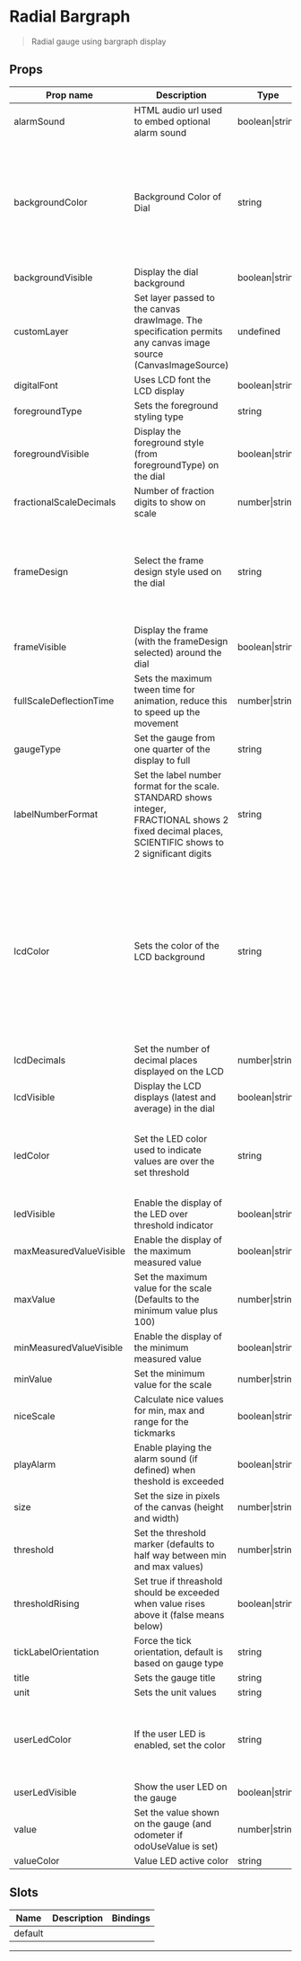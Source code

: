 # Radial Bargraph

> Radial gauge using bargraph display

## Props

| Prop name               | Description                                                                                                                                                   | Type            | Values                                                                                                                                                                                                                                                                      | Default     |
| ----------------------- | ------------------------------------------------------------------------------------------------------------------------------------------------------------- | --------------- | --------------------------------------------------------------------------------------------------------------------------------------------------------------------------------------------------------------------------------------------------------------------------- | ----------- |
| alarmSound              | HTML audio url used to embed optional alarm sound                                                                                                             | boolean\|string | -                                                                                                                                                                                                                                                                           | undefined   |
| backgroundColor         | Background Color of Dial                                                                                                                                      | string          | `DARK_GRAY`, `SATIN_GRAY`, `LIGHT_GRAY`, `WHITE`, `BLACK`, `BEIGE`, `BROWN`, `RED`, `GREEN`, `BLUE`, `TURNED`, `ANTHRACITE`, `MUD`, `PUNCHED_SHEET`, `CARBON`, `STAINLESS`, `BRUSHED_METAL`, `BRUSHED_STAINLESS`                                                            | "DARK_GRAY" |
| backgroundVisible       | Display the dial background                                                                                                                                   | boolean\|string | -                                                                                                                                                                                                                                                                           | true        |
| customLayer             | Set layer passed to the canvas drawImage. The specification permits<br>any canvas image source (CanvasImageSource)                                            | undefined       | -                                                                                                                                                                                                                                                                           | undefined   |
| digitalFont             | Uses LCD font the LCD display                                                                                                                                 | boolean\|string | -                                                                                                                                                                                                                                                                           | false       |
| foregroundType          | Sets the foreground styling type                                                                                                                              | string          | `TYPE1 through TYPE5`                                                                                                                                                                                                                                                       | "TYPE1"     |
| foregroundVisible       | Display the foreground style (from foregroundType) on the dial                                                                                                | boolean\|string | -                                                                                                                                                                                                                                                                           | true        |
| fractionalScaleDecimals | Number of fraction digits to show on scale                                                                                                                    | number\|string  | -                                                                                                                                                                                                                                                                           | 1           |
| frameDesign             | Select the frame design style used on the dial                                                                                                                | string          | `BLACK_METAL`, `METAL`, `SHINY_METAL`, `BRASS`, `STEEL`, `CHROME`, `GOLD`, `ANTHRACITE`, `TILTED_GRAY`, `TILTED_BLACK`, `GLOSSY_METAL`                                                                                                                                      | "METAL"     |
| frameVisible            | Display the frame (with the frameDesign selected) around the dial                                                                                             | boolean\|string | -                                                                                                                                                                                                                                                                           | true        |
| fullScaleDeflectionTime | Sets the maximum tween time for animation, reduce this to speed up the movement                                                                               | number\|string  | -                                                                                                                                                                                                                                                                           | 2.5         |
| gaugeType               | Set the gauge from one quarter of the display to full                                                                                                         | string          | `TYPE1 (quarter) through TYPE4 (full)`                                                                                                                                                                                                                                      | "TYPE4"     |
| labelNumberFormat       | Set the label number format for the scale.<br>STANDARD shows integer,<br>FRACTIONAL shows 2 fixed decimal places,<br>SCIENTIFIC shows to 2 significant digits | string          | `STANDARD`, `FRACTIONAL`, `SCIENTIFIC`                                                                                                                                                                                                                                      | "STANDARD"  |
| lcdColor                | Sets the color of the LCD background                                                                                                                          | string          | `BEIGE`, `BLUE`, `ORANGE`, `RED`, `YELLOW`, `WHITE`, `GRAY`, `BLACK`, `GREEN`, `BLUE2`, `BLUE_BLACK`, `BLUE_DARKBLUE`, `BLUE_GRAY`, `STANDARD`, `STANDARD_GREEN`, `BLUE_BLUE`, `RED_DARKRED`, `DARKBLUE`, `LILA`, `BLACKRED`, `DARKGREEN`, `AMBER`, `LIGHTBLUE`, `SECTIONS` | "STANDARD"  |
| lcdDecimals             | Set the number of decimal places displayed on the LCD                                                                                                         | number\|string  | -                                                                                                                                                                                                                                                                           | 2           |
| lcdVisible              | Display the LCD displays (latest and average) in the dial                                                                                                     | boolean\|string | `Boolean (defaults to true)`                                                                                                                                                                                                                                                | true        |
| ledColor                | Set the LED color used to indicate values are over the set threshold                                                                                          | string          | `RED_LED`, `GREEN_LED`, `BLUE_LED`, `ORANGE_LED`, `YELLOW_LED`, `CYAN_LED`, `MAGENTA_LED`                                                                                                                                                                                   | "RED_LED"   |
| ledVisible              | Enable the display of the LED over threshold indicator                                                                                                        | boolean\|string | -                                                                                                                                                                                                                                                                           | true        |
| maxMeasuredValueVisible | Enable the display of the maximum measured value                                                                                                              | boolean\|string | -                                                                                                                                                                                                                                                                           | false       |
| maxValue                | Set the maximum value for the scale (Defaults to the minimum value plus 100)                                                                                  | number\|string  | -                                                                                                                                                                                                                                                                           | undefined   |
| minMeasuredValueVisible | Enable the display of the minimum measured value                                                                                                              | boolean\|string | -                                                                                                                                                                                                                                                                           | undefined   |
| minValue                | Set the minimum value for the scale                                                                                                                           | number\|string  | -                                                                                                                                                                                                                                                                           | 0           |
| niceScale               | Calculate nice values for min, max and range for the tickmarks                                                                                                | boolean\|string | -                                                                                                                                                                                                                                                                           | true        |
| playAlarm               | Enable playing the alarm sound (if defined) when theshold is exceeded                                                                                         | boolean\|string | -                                                                                                                                                                                                                                                                           | undefined   |
| size                    | Set the size in pixels of the canvas (height and width)                                                                                                       | number\|string  | -                                                                                                                                                                                                                                                                           | undefined   |
| threshold               | Set the threshold marker (defaults to half way between min and max values)                                                                                    | number\|string  | -                                                                                                                                                                                                                                                                           | undefined   |
| thresholdRising         | Set true if threashold should be exceeded when value rises above it (false means below)                                                                       | boolean\|string | -                                                                                                                                                                                                                                                                           | undefined   |
| tickLabelOrientation    | Force the tick orientation, default is based on gauge type                                                                                                    | string          | `NORMAL or TANGENT`                                                                                                                                                                                                                                                         | undefined   |
| title                   | Sets the gauge title                                                                                                                                          | string          | -                                                                                                                                                                                                                                                                           | undefined   |
| unit                    | Sets the unit values                                                                                                                                          | string          | -                                                                                                                                                                                                                                                                           | undefined   |
| userLedColor            | If the user LED is enabled, set the color                                                                                                                     | string          | `RED_LED`, `GREEN_LED`, `BLUE_LED`, `ORANGE_LED`, `YELLOW_LED`, `CYAN_LED`, `MAGENTA_LED`                                                                                                                                                                                   | undefined   |
| userLedVisible          | Show the user LED on the gauge                                                                                                                                | boolean\|string | -                                                                                                                                                                                                                                                                           | false       |
| value                   | Set the value shown on the gauge (and odometer if odoUseValue is set)                                                                                         | number\|string  | -                                                                                                                                                                                                                                                                           |             |
| valueColor              | Value LED active color                                                                                                                                        | string          | -                                                                                                                                                                                                                                                                           | "RED"       |

## Slots

| Name    | Description | Bindings |
| ------- | ----------- | -------- |
| default |             |          |

---
